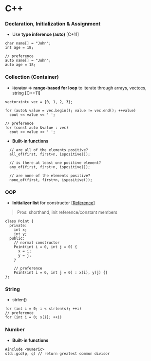 # C++

### Declaration, Initialization & Assignment
+ Use **type inference (auto)** [C+11]
```
char name[] = "John";
int age = 18;

// preference
auto name[] = "John";
auto age = 18;
```



### Collection (Container)
+ ~~Iterator~~ => **range-based for loop** to iterate through arrays, vectocs, string [C++11]
```
vector<int> vec = {0, 1, 2, 3};

for (auto& value = vec.begin(); value != vec.end(); ++value)
  cout << value << ' ';

// preference
for (const auto &value : vec)
  cout << value << ' ';
```

+ **Built-in functions**
```
  // are all of the elements positive?
  all_of(first, first+n, ispositive()); 

  // is there at least one positive element?
  any_of(first, first+n, ispositive());

  // are none of the elements positive?
  none_of(first, first+n, ispositive()); 
```




### OOP
+ **Initializer list** for constructor [[Reference](https://www.educative.io/edpresso/what-are-initializer-lists-in-cpp)]
> Pros: shorthand, init reference/constant members
```
class Point {
  private:
    int x;
    int y;
  public:
    // normal constructor
    Point(int i = 0, int j = 0) {
      x = i;
      y = j;
    }
    
    // preference
    Point(int i = 0, int j = 0) : x(i), y(j) {}
};
```



### String
+ ~~strlen()~~
```
for (int i = 0; i < strlen(s); ++i)
// preference
for (int i = 0; s[i]; ++i)
```



### Number
+ **Built-in functions**
```
#include <numeric>
std::gcd(p, q) // return greatest common divisor
```
